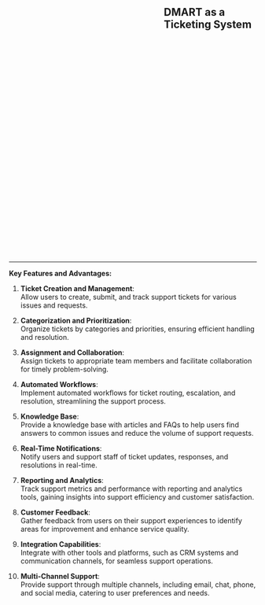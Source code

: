 <script>
    import Ticket from "./assets/ticketing-system.png";
</script>

<style>
/* .center {
  display: block;
  margin-left: auto;
  margin-right: auto;
  width: 44%;
  bacground-img 
} */

.bg-img {
background-image: url('./assets/ticketing-system.png');
	background-size: cover;
	width: 100%;
	height: 529px;

}

.h2, h2 {

	margin-left: 15em;
	margin-top: 0em;
	padding-top: 23px;
	font-size: bold;
	font-weight: 700;
}
</style>
<div class=bg-img>
<h2> DMART as a Ticketing System </h2>

</div>

<!-- <img class="center" src={Ticket} width="500"> -->

---

**Key Features and Advantages:**

1. **Ticket Creation and Management**:  
   Allow users to create, submit, and track support tickets for various issues and requests.

2. **Categorization and Prioritization**:  
   Organize tickets by categories and priorities, ensuring efficient handling and resolution.

3. **Assignment and Collaboration**:  
   Assign tickets to appropriate team members and facilitate collaboration for timely problem-solving.

4. **Automated Workflows**:  
   Implement automated workflows for ticket routing, escalation, and resolution, streamlining the support process.

5. **Knowledge Base**:  
   Provide a knowledge base with articles and FAQs to help users find answers to common issues and reduce the volume of support requests.

6. **Real-Time Notifications**:  
   Notify users and support staff of ticket updates, responses, and resolutions in real-time.

7. **Reporting and Analytics**:  
   Track support metrics and performance with reporting and analytics tools, gaining insights into support efficiency and customer satisfaction.

8. **Customer Feedback**:  
   Gather feedback from users on their support experiences to identify areas for improvement and enhance service quality.

9. **Integration Capabilities**:  
   Integrate with other tools and platforms, such as CRM systems and communication channels, for seamless support operations.

10. **Multi-Channel Support**:  
    Provide support through multiple channels, including email, chat, phone, and social media, catering to user preferences and needs.
